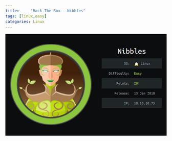 ```yaml
---
title:     "Hack The Box - Nibbles"
tags: [linux,easy]
categories: Linux
---
```


![1.jpg](https://raw.githubusercontent.com/an4kein/an4kein.github.io/master/img/htb-nibbles/1.jpg)
